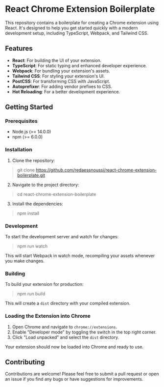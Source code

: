 # React Chrome Extension Boilerplate

This repository contains a boilerplate for creating a Chrome extension using React. It's designed to help you get started quickly with a modern development setup, including TypeScript, Webpack, and Tailwind CSS.

## Features

- **React**: For building the UI of your extension.
- **TypeScript**: For static typing and enhanced developer experience.
- **Webpack**: For bundling your extension's assets.
- **Tailwind CSS**: For styling your extension's UI.
- **PostCSS**: For transforming CSS with JavaScript.
- **Autoprefixer**: For adding vendor prefixes to CSS.
- **Hot Reloading**: For a better development experience.

## Getting Started

### Prerequisites

- Node.js (>= 14.0.0)
- npm (>= 6.0.0)

### Installation

1. Clone the repository:

> git clone https://github.com/redaessnoussi/react-chrome-extension-boilerplate.git

2. Navigate to the project directory:

> cd react-chrome-extension-boilerplate

3. Install the dependencies:

> npm install

### Development

To start the development server and watch for changes:

> npm run watch

This will start Webpack in watch mode, recompiling your assets whenever you make changes.

### Building

To build your extension for production:

> npm run build

This will create a `dist` directory with your compiled extension.

### Loading the Extension into Chrome

1. Open Chrome and navigate to `chrome://extensions`.
2. Enable "Developer mode" by toggling the switch in the top right corner.
3. Click "Load unpacked" and select the `dist` directory.

Your extension should now be loaded into Chrome and ready to use.

## Contributing

Contributions are welcome! Please feel free to submit a pull request or open an issue if you find any bugs or have suggestions for improvements.
